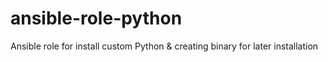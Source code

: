 # ansible-role-python
Ansible role for install custom Python &amp; creating binary for later installation
